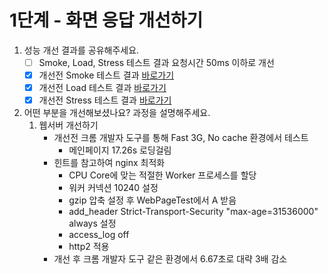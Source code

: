 # 1단계 - 화면 응답 개선하기

1. 성능 개선 결과를 공유해주세요.
   - [ ] Smoke, Load, Stress 테스트 결과 요청시간 50ms 이하로 개선
   - [X] 개선전 Smoke 테스트 결과 [바로가기](../k6/before/smoke_test_result.md)
   - [X] 개선전 Load 테스트 결과 [바로가기](../k6/before/load_test_result.md)
   - [X] 개선전 Stress 테스트 결과 [바로가기](../k6/before/stress_test_result.md)

2. 어떤 부분을 개선해보셨나요? 과정을 설명해주세요.
   1. 웹서버 개선하기
      - 개선전 크롬 개발자 도구를 통해 Fast 3G, No cache 환경에서 테스트
        - 메인페이지 17.26s 로딩걸림
      - 힌트를 참고하여 nginx 최적화
        - CPU Core에 맞는 적절한 Worker 프로세스를 할당
        - 워커 커넥션 10240 설정
        - gzip 압축 설정 후 WebPageTest에서 A 받음
        - add_header Strict-Transport-Security "max-age=31536000" always 설정
        - access_log off
        - http2 적용
      - 개선 후 크롬 개발자 도구 같은 환경에서 6.67초로 대략 3배 감소
